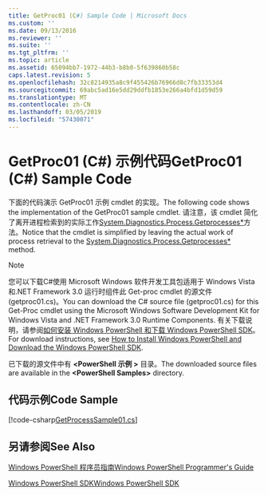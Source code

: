 ```yaml
---
title: GetProc01 (C#) Sample Code | Microsoft Docs
ms.custom: ''
ms.date: 09/13/2016
ms.reviewer: ''
ms.suite: ''
ms.tgt_pltfrm: ''
ms.topic: article
ms.assetid: 65094bb7-1972-44b3-b8b0-5f639860b58c
caps.latest.revision: 5
ms.openlocfilehash: 32c8214935a8c9f455426b76966d8c7fb33353d4
ms.sourcegitcommit: 69abc5ad16e5dd29ddfb1853e266a4bfd1d59d59
ms.translationtype: MT
ms.contentlocale: zh-CN
ms.lasthandoff: 03/05/2019
ms.locfileid: "57430071"
---
```

# <a name="getproc01-c-sample-code"></a><span data-ttu-id="666db-102">GetProc01 (C#) 示例代码</span><span class="sxs-lookup"><span data-stu-id="666db-102">GetProc01 (C#) Sample Code</span></span>

<span data-ttu-id="666db-103">下面的代码演示 GetProc01 示例 cmdlet 的实现。</span><span class="sxs-lookup"><span data-stu-id="666db-103">The following code shows the implementation of the GetProc01 sample cmdlet.</span></span> <span data-ttu-id="666db-104">请注意，该 cmdlet 简化了离开进程检索到的实际工作[System.Diagnostics.Process.Getprocesses\*](/dotnet/api/System.Diagnostics.Process.GetProcesses)方法。</span><span class="sxs-lookup"><span data-stu-id="666db-104">Notice that the cmdlet is simplified by leaving the actual work of process retrieval to the [System.Diagnostics.Process.Getprocesses\*](/dotnet/api/System.Diagnostics.Process.GetProcesses) method.</span></span>

> [!NOTE]
> <span data-ttu-id="666db-105">您可以下载C#使用 Microsoft Windows 软件开发工具包适用于 Windows Vista 和.NET Framework 3.0 运行时组件此 Get-proc cmdlet 的源文件 (getproc01.cs)。</span><span class="sxs-lookup"><span data-stu-id="666db-105">You can download the C# source file (getproc01.cs) for this Get-Proc cmdlet using the Microsoft Windows Software Development Kit for Windows Vista and .NET Framework 3.0 Runtime Components.</span></span> <span data-ttu-id="666db-106">有关下载说明，请参阅[如何安装 Windows PowerShell 和下载 Windows PowerShell SDK](/powershell/developer/installing-the-windows-powershell-sdk)。</span><span class="sxs-lookup"><span data-stu-id="666db-106">For download instructions, see [How to Install Windows PowerShell and Download the Windows PowerShell SDK](/powershell/developer/installing-the-windows-powershell-sdk).</span></span>
>
> <span data-ttu-id="666db-107">已下载的源文件中有 **\<PowerShell 示例 >** 目录。</span><span class="sxs-lookup"><span data-stu-id="666db-107">The downloaded source files are available in the **\<PowerShell Samples>** directory.</span></span>

## <a name="code-sample"></a><span data-ttu-id="666db-108">代码示例</span><span class="sxs-lookup"><span data-stu-id="666db-108">Code Sample</span></span>

[!code-csharp[GetProcessSample01.cs](../../powershell-sdk-samples/SDK-2.0/csharp/GetProcessSample01/GetProcessSample01.cs#L11-L126 "GetProcessSample01.cs")]

## <a name="see-also"></a><span data-ttu-id="666db-109">另请参阅</span><span class="sxs-lookup"><span data-stu-id="666db-109">See Also</span></span>

[<span data-ttu-id="666db-110">Windows PowerShell 程序员指南</span><span class="sxs-lookup"><span data-stu-id="666db-110">Windows PowerShell Programmer's Guide</span></span>](./windows-powershell-programmer-s-guide.md)

[<span data-ttu-id="666db-111">Windows PowerShell SDK</span><span class="sxs-lookup"><span data-stu-id="666db-111">Windows PowerShell SDK</span></span>](../windows-powershell-reference.md)